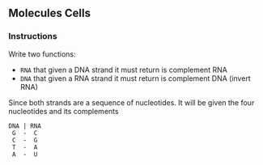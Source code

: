 ## Molecules Cells

### Instructions

Write two functions:

- `RNA` that given a DNA strand it must return is complement RNA
- `DNA` that given a RNA strand it must return is complement DNA (invert RNA)

Since both strands are a sequence of nucleotides. It will be given the four nucleotides and its complements

```
DNA | RNA
 G  -  C
 C  -  G
 T  -  A
 A  -  U
```
